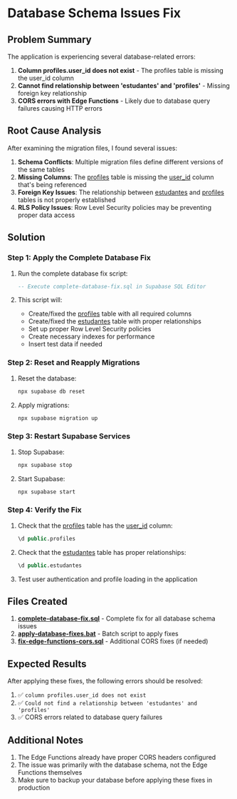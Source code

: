 # Database Schema Issues Fix

## Problem Summary

The application is experiencing several database-related errors:

1. **Column profiles.user_id does not exist** - The profiles table is missing the user_id column
2. **Cannot find relationship between 'estudantes' and 'profiles'** - Missing foreign key relationship
3. **CORS errors with Edge Functions** - Likely due to database query failures causing HTTP errors

## Root Cause Analysis

After examining the migration files, I found several issues:

1. **Schema Conflicts**: Multiple migration files define different versions of the same tables
2. **Missing Columns**: The [profiles](file://c:\Users\webbe\Documents\GitHub\career-pathways-31\src\pages\InstructorProgramacao.tsx#L57-L60) table is missing the [user_id](file://c:\Users\webbe\Documents\GitHub\career-pathways-31\supabase\migrations\20250115130000_fix_profiles_user_id_column.sql#L21-L21) column that's being referenced
3. **Foreign Key Issues**: The relationship between [estudantes](file://c:\Users\webbe\Documents\GitHub\career-pathways-31\supabase\migrations\20241215000001_create_ministerial_schema.sql#L71-L87) and [profiles](file://c:\Users\webbe\Documents\GitHub\career-pathways-31\src\pages\InstructorProgramacao.tsx#L57-L60) tables is not properly established
4. **RLS Policy Issues**: Row Level Security policies may be preventing proper data access

## Solution

### Step 1: Apply the Complete Database Fix

1. Run the complete database fix script:
   ```sql
   -- Execute complete-database-fix.sql in Supabase SQL Editor
   ```

2. This script will:
   - Create/fixed the [profiles](file://c:\Users\webbe\Documents\GitHub\career-pathways-31\src\pages\InstructorProgramacao.tsx#L57-L60) table with all required columns
   - Create/fixed the [estudantes](file://c:\Users\webbe\Documents\GitHub\career-pathways-31\supabase\migrations\20241215000001_create_ministerial_schema.sql#L71-L87) table with proper relationships
   - Set up proper Row Level Security policies
   - Create necessary indexes for performance
   - Insert test data if needed

### Step 2: Reset and Reapply Migrations

1. Reset the database:
   ```bash
   npx supabase db reset
   ```

2. Apply migrations:
   ```bash
   npx supabase migration up
   ```

### Step 3: Restart Supabase Services

1. Stop Supabase:
   ```bash
   npx supabase stop
   ```

2. Start Supabase:
   ```bash
   npx supabase start
   ```

### Step 4: Verify the Fix

1. Check that the [profiles](file://c:\Users\webbe\Documents\GitHub\career-pathways-31\src\pages\InstructorProgramacao.tsx#L57-L60) table has the [user_id](file://c:\Users\webbe\Documents\GitHub\career-pathways-31\supabase\migrations\20250115130000_fix_profiles_user_id_column.sql#L21-L21) column:
   ```sql
   \d public.profiles
   ```

2. Check that the [estudantes](file://c:\Users\webbe\Documents\GitHub\career-pathways-31\supabase\migrations\20241215000001_create_ministerial_schema.sql#L71-L87) table has proper relationships:
   ```sql
   \d public.estudantes
   ```

3. Test user authentication and profile loading in the application

## Files Created

1. **[complete-database-fix.sql](file://c:\Users\webbe\Documents\GitHub\career-pathways-31\complete-database-fix.sql)** - Complete fix for all database schema issues
2. **[apply-database-fixes.bat](file://c:\Users\webbe\Documents\GitHub\career-pathways-31\apply-database-fixes.bat)** - Batch script to apply fixes
3. **[fix-edge-functions-cors.sql](file://c:\Users\webbe\Documents\GitHub\career-pathways-31\fix-edge-functions-cors.sql)** - Additional CORS fixes (if needed)

## Expected Results

After applying these fixes, the following errors should be resolved:

1. ✅ `column profiles.user_id does not exist`
2. ✅ `Could not find a relationship between 'estudantes' and 'profiles'`
3. ✅ CORS errors related to database query failures

## Additional Notes

1. The Edge Functions already have proper CORS headers configured
2. The issue was primarily with the database schema, not the Edge Functions themselves
3. Make sure to backup your database before applying these fixes in production